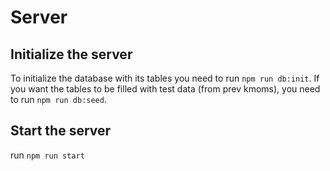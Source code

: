 # Server

## Initialize the server
To initialize the database with its tables you need to run `npm run db:init`.
If you want the tables to be filled with test data (from prev kmoms), you need to run `npm run db:seed`.

## Start the server
run `npm run start`